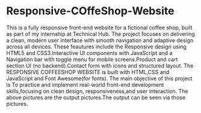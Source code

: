 # Responsive-COffeShop-Website
This is a fully responsive front-end website for a fictional coffee shop, built as part of my internship at Technical Hub. The project focuses on delivering a clean, modern user interface with smooth navigation and adaptive design across all devices.
These feautures include the Responsive design using HTML5 and CSS3.Interactive UI components with JavaScript and a Navigation bar with toggle menu for mobile screens.Product and cart section UI (no backend).Contact form with icons and structured layout.
The RESPONSIVE COFFEESHOP WEBSITE is built with HTML,CSS and JavaScript and Font Awesome(for fonts).
The main objective of this project is To practice and implement real-world front-end development skills,focusing on clean design, responsiveness,and user interaction.
The above pictures are the output pictures.The output can be seen via those pictures.
